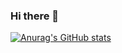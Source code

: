 ### Hi there 👋
[![Anurag's GitHub stats](https://github-readme-stats.vercel.app/api?username=seunghabaek)](https://github.com/anuraghazra/github-readme-stats)

<!--
**seunghabaek/seunghabaek** is a ✨ _special_ ✨ repository because its `README.md` (this file) appears on your GitHub profile.

Here are some ideas to get you started:

- 🔭 I’m currently working on ...
- 🌱 I’m currently learning ...
- 👯 I’m looking to collaborate on ...
- 🤔 I’m looking for help with ...
- 💬 Ask me about ...
- 📫 How to reach me: ...
- 😄 Pronouns: ...
- ⚡ Fun fact: ...
-->
